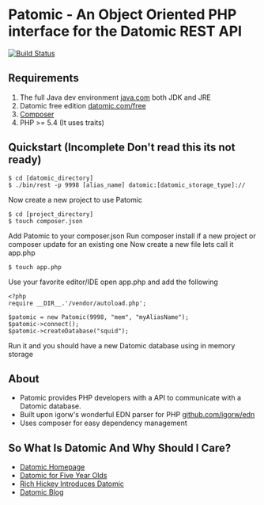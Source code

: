 Patomic - An Object Oriented PHP interface for the Datomic REST API
===================================================================

[![Build Status](https://travis-ci.org/taywils/patomic.svg?branch=master)](https://travis-ci.org/taywils/patomic)

Requirements
-----------
1. The full Java dev environment [java.com](http://www.java.com) both JDK and JRE
2. Datomic free edition [datomic.com/free](http://downloads.datomic.com/free.html)
3. [Composer](http://getcomposer.org/)
4. PHP >= 5.4 (It uses traits)

Quickstart (Incomplete Don't read this its not ready)
-----------------------------------------------------

```
$ cd [datomic_directory]
$ ./bin/rest -p 9998 [alias_name] datomic:[datomic_storage_type]://
```
Now create a new project to use Patomic

```
$ cd [project_directory]
$ touch composer.json
```

Add Patomic to your composer.json
Run composer install if a new project or composer update for an existing one
Now create a new file lets call it app.php

```
$ touch app.php
```

Use your favorite editor/IDE open app.php and add the following

```
<?php
require __DIR__.'/vendor/autoload.php';

$patomic = new Patomic(9998, "mem", "myAliasName");
$patomic->connect();
$patomic->createDatabase("squid");
```

Run it and you should have a new Datomic database using in memory storage

About
-----
- Patomic provides PHP developers with a API to communicate with a Datomic database.
- Built upon igorw's wonderful EDN parser for PHP [github.com/igorw/edn](https://github.com/igorw/edn)
- Uses composer for easy dependency management

So What Is Datomic And Why Should I Care?
-----------------------------------------
- [Datomic Homepage](http://www.datomic.com)
- [Datomic for Five Year Olds](http://www.flyingmachinestudios.com/programming/datomic-for-five-year-olds/)
- [Rich Hickey Introduces Datomic](http://www.youtube.com/watch?v=RKcqYZZ9RDY)
- [Datomic Blog](http://blog.datomic.com/)
